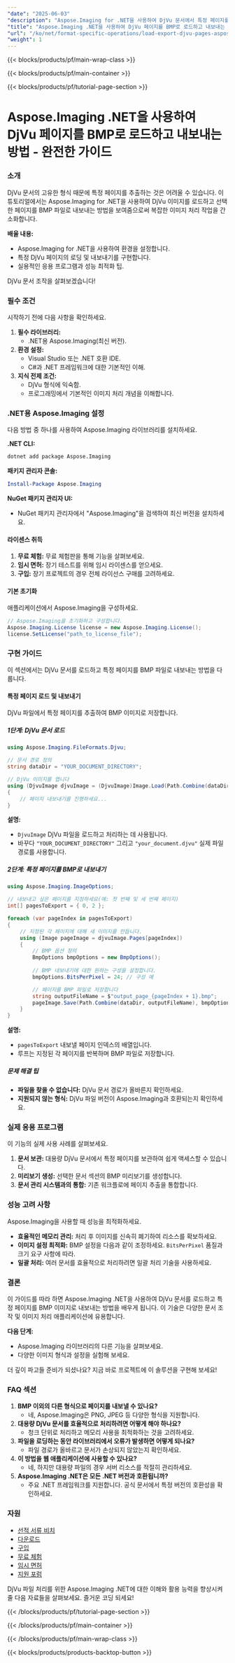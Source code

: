```yaml
---
"date": "2025-06-03"
"description": "Aspose.Imaging for .NET을 사용하여 DjVu 문서에서 특정 페이지를 효율적으로 로드하고 내보내는 방법을 알아보세요. 이 단계별 가이드를 따라 문서 처리 프로젝트를 개선해 보세요."
"title": "Aspose.Imaging .NET을 사용하여 DjVu 페이지를 BMP로 로드하고 내보내는 방법 - 완전한 가이드"
"url": "/ko/net/format-specific-operations/load-export-djvu-pages-aspose-imaging-net/"
"weight": 1
---
```


{{< blocks/products/pf/main-wrap-class >}}

{{< blocks/products/pf/main-container >}}

{{< blocks/products/pf/tutorial-page-section >}}
# Aspose.Imaging .NET을 사용하여 DjVu 페이지를 BMP로 로드하고 내보내는 방법 - 완전한 가이드

### 소개

DjVu 문서의 고유한 형식 때문에 특정 페이지를 추출하는 것은 어려울 수 있습니다. 이 튜토리얼에서는 Aspose.Imaging for .NET을 사용하여 DjVu 이미지를 로드하고 선택한 페이지를 BMP 파일로 내보내는 방법을 보여줌으로써 복잡한 이미지 처리 작업을 간소화합니다.

**배울 내용:**
- Aspose.Imaging for .NET을 사용하여 환경을 설정합니다.
- 특정 DjVu 페이지의 로딩 및 내보내기를 구현합니다.
- 실용적인 응용 프로그램과 성능 최적화 팁.

DjVu 문서 조작을 살펴보겠습니다!

### 필수 조건

시작하기 전에 다음 사항을 확인하세요.
1. **필수 라이브러리:**
   - .NET용 Aspose.Imaging(최신 버전).
2. **환경 설정:**
   - Visual Studio 또는 .NET 호환 IDE.
   - C#과 .NET 프레임워크에 대한 기본적인 이해.
3. **지식 전제 조건:**
   - DjVu 형식에 익숙함.
   - 프로그래밍에서 기본적인 이미지 처리 개념을 이해합니다.

### .NET용 Aspose.Imaging 설정

다음 방법 중 하나를 사용하여 Aspose.Imaging 라이브러리를 설치하세요.

**.NET CLI:**
```bash
dotnet add package Aspose.Imaging
```

**패키지 관리자 콘솔:**
```powershell
Install-Package Aspose.Imaging
```

**NuGet 패키지 관리자 UI:**
- NuGet 패키지 관리자에서 "Aspose.Imaging"을 검색하여 최신 버전을 설치하세요.

#### 라이센스 취득

1. **무료 체험:** 무료 체험판을 통해 기능을 살펴보세요.
2. **임시 면허:** 장기 테스트를 위해 임시 라이센스를 얻으세요.
3. **구입:** 장기 프로젝트의 경우 전체 라이선스 구매를 고려하세요.

#### 기본 초기화

애플리케이션에서 Aspose.Imaging을 구성하세요.
```csharp
// Aspose.Imaging을 초기화하고 구성합니다.
Aspose.Imaging.License license = new Aspose.Imaging.License();
license.SetLicense("path_to_license_file");
```

### 구현 가이드

이 섹션에서는 DjVu 문서를 로드하고 특정 페이지를 BMP 파일로 내보내는 방법을 다룹니다.

#### 특정 페이지 로드 및 내보내기

DjVu 파일에서 특정 페이지를 추출하여 BMP 이미지로 저장합니다.

##### 1단계: DjVu 문서 로드
```csharp
using Aspose.Imaging.FileFormats.Djvu;

// 문서 경로 정의
string dataDir = "YOUR_DOCUMENT_DIRECTORY";

// DjVu 이미지를 엽니다
using (DjvuImage djvuImage = (DjvuImage)Image.Load(Path.Combine(dataDir, "your_document.djvu")))
{
    // 페이지 내보내기를 진행하세요...
}
```
**설명:** 
- `DjvuImage` DjVu 파일을 로드하고 처리하는 데 사용됩니다. 
- 바꾸다 `"YOUR_DOCUMENT_DIRECTORY"` 그리고 `"your_document.djvu"` 실제 파일 경로를 사용합니다.

##### 2단계: 특정 페이지를 BMP로 내보내기
```csharp
using Aspose.Imaging.ImageOptions;

// 내보내고 싶은 페이지를 지정하세요(예: 첫 번째 및 세 번째 페이지)
int[] pagesToExport = { 0, 2 };

foreach (var pageIndex in pagesToExport)
{
    // 지정된 각 페이지에 대해 새 이미지를 만듭니다.
    using (Image pageImage = djvuImage.Pages[pageIndex])
    {
        // BMP 옵션 정의
        BmpOptions bmpOptions = new BmpOptions();
        
        // BMP 내보내기에 대한 원하는 구성을 설정합니다.
        bmpOptions.BitsPerPixel = 24; // 구성 예

        // 페이지를 BMP 파일로 저장합니다
        string outputFileName = $"output_page_{pageIndex + 1}.bmp";
        pageImage.Save(Path.Combine(dataDir, outputFileName), bmpOptions);
    }
}
```
**설명:**
- `pagesToExport` 내보낼 페이지 인덱스의 배열입니다.
- 루프는 지정된 각 페이지를 반복하며 BMP 파일로 저장합니다.

##### 문제 해결 팁
- **파일을 찾을 수 없습니다:** DjVu 문서 경로가 올바른지 확인하세요.
- **지원되지 않는 형식:** DjVu 파일 버전이 Aspose.Imaging과 호환되는지 확인하세요.

### 실제 응용 프로그램

이 기능의 실제 사용 사례를 살펴보세요.
1. **문서 보관:** 대용량 DjVu 문서에서 특정 페이지를 보관하여 쉽게 액세스할 수 있습니다.
2. **미리보기 생성:** 선택한 문서 섹션의 BMP 미리보기를 생성합니다.
3. **문서 관리 시스템과의 통합:** 기존 워크플로에 페이지 추출을 통합합니다.

### 성능 고려 사항

Aspose.Imaging을 사용할 때 성능을 최적화하세요.
- **효율적인 메모리 관리:** 처리 후 이미지를 신속히 폐기하여 리소스를 확보하세요.
- **이미지 설정 최적화:** BMP 설정을 다음과 같이 조정하세요. `BitsPerPixel` 품질과 크기 요구 사항에 따라.
- **일괄 처리:** 여러 문서를 효율적으로 처리하려면 일괄 처리 기술을 사용하세요.

### 결론

이 가이드를 따라 하면 Aspose.Imaging .NET을 사용하여 DjVu 문서를 로드하고 특정 페이지를 BMP 이미지로 내보내는 방법을 배우게 됩니다. 이 기술은 다양한 문서 조작 및 이미지 처리 애플리케이션에 유용합니다.

**다음 단계:**
- Aspose.Imaging 라이브러리의 다른 기능을 살펴보세요.
- 다양한 이미지 형식과 설정을 실험해 보세요.

더 깊이 파고들 준비가 되셨나요? 지금 바로 프로젝트에 이 솔루션을 구현해 보세요!

### FAQ 섹션

1. **BMP 이외의 다른 형식으로 페이지를 내보낼 수 있나요?**
   - 네, Aspose.Imaging은 PNG, JPEG 등 다양한 형식을 지원합니다.
2. **대용량 DjVu 문서를 효율적으로 처리하려면 어떻게 해야 하나요?**
   - 청크 단위로 처리하고 메모리 사용을 최적화하는 것을 고려하세요.
3. **파일을 로딩하는 동안 라이브러리에서 오류가 발생하면 어떻게 되나요?**
   - 파일 경로가 올바르고 문서가 손상되지 않았는지 확인하세요.
4. **이 방법을 웹 애플리케이션에 사용할 수 있나요?**
   - 네, 하지만 대용량 파일의 경우 서버 리소스를 적절히 관리하세요.
5. **Aspose.Imaging .NET은 모든 .NET 버전과 호환됩니까?**
   - 주요 .NET 프레임워크를 지원합니다. 공식 문서에서 특정 버전의 호환성을 확인하세요.

### 자원
- [선적 서류 비치](https://reference.aspose.com/imaging/net/)
- [다운로드](https://releases.aspose.com/imaging/net/)
- [구입](https://purchase.aspose.com/buy)
- [무료 체험](https://releases.aspose.com/imaging/net/)
- [임시 면허](https://purchase.aspose.com/temporary-license/)
- [지원 포럼](https://forum.aspose.com/c/imaging/10)

DjVu 파일 처리를 위한 Aspose.Imaging .NET에 대한 이해와 활용 능력을 향상시켜 줄 다음 자료들을 살펴보세요. 즐거운 코딩 되세요!

{{< /blocks/products/pf/tutorial-page-section >}}

{{< /blocks/products/pf/main-container >}}

{{< /blocks/products/pf/main-wrap-class >}}

{{< blocks/products/products-backtop-button >}}